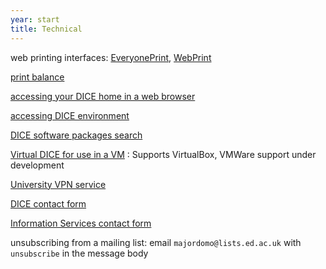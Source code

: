 ```yaml
---
year: start
title: Technical
---
```


web printing interfaces: [EveryonePrint](https://www.everyoneprint.is.ed.ac.uk), [WebPrint](https://webprint.inf.ed.ac.uk)

[print balance](https://www.manageprint.is.ed.ac.uk/)

[accessing your DICE home in a web browser](https://ifile.inf.ed.ac.uk/)

[accessing DICE environment](http://computing.help.inf.ed.ac.uk/nx/)

[DICE software packages search](http://pkgsearch.inf.ed.ac.uk/pkgsearch.shtml)

[Virtual DICE for use in a VM](http://computing.help.inf.ed.ac.uk/vdice) : Supports VirtualBox, VMWare support under development

[University VPN service](http://www.ed.ac.uk/schools-departments/information-services/services/computing/desktop-personal/vpn/vpn-service-using)

[DICE contact form](https://www.inf.ed.ac.uk/systems/support/form/)

[Information Services contact form](https://ed.unidesk.ac.uk/tas/public/)

unsubscribing from a mailing list: email `majordomo@lists.ed.ac.uk` with `unsubscribe` in the message body
